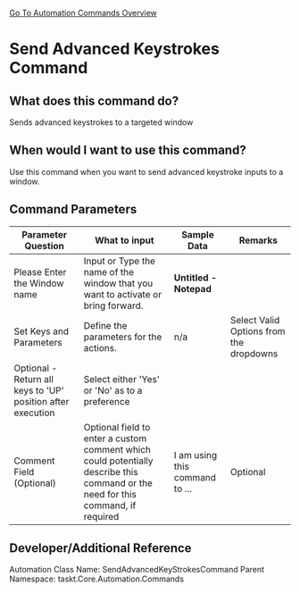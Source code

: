 <!--TITLE: Send Advanced Keystrokes Command -->
<!-- SUBTITLE: a command in the Input Commands group. -->
[Go To Automation Commands Overview](/automation-commands)


# Send Advanced Keystrokes Command


## What does this command do?
Sends advanced keystrokes to a targeted window


## When would I want to use this command?
Use this command when you want to send advanced keystroke inputs to a window.


## Command Parameters
| Parameter Question   	| What to input  	|  Sample Data 	| Remarks  	|
| ---                    | ---               | ---           | ---       |
|Please Enter the Window name|Input or Type the name of the window that you want to activate or bring forward.|**Untitled - Notepad**||
|Set Keys and Parameters|Define the parameters for the actions.|n/a|Select Valid Options from the dropdowns|
|Optional - Return all keys to 'UP' position after execution|Select either 'Yes' or 'No' as to a preference|||
|Comment Field (Optional)|Optional field to enter a custom comment which could potentially describe this command or the need for this command, if required|I am using this command to ...|Optional|


## Developer/Additional Reference
Automation Class Name: SendAdvancedKeyStrokesCommand
Parent Namespace: taskt.Core.Automation.Commands
